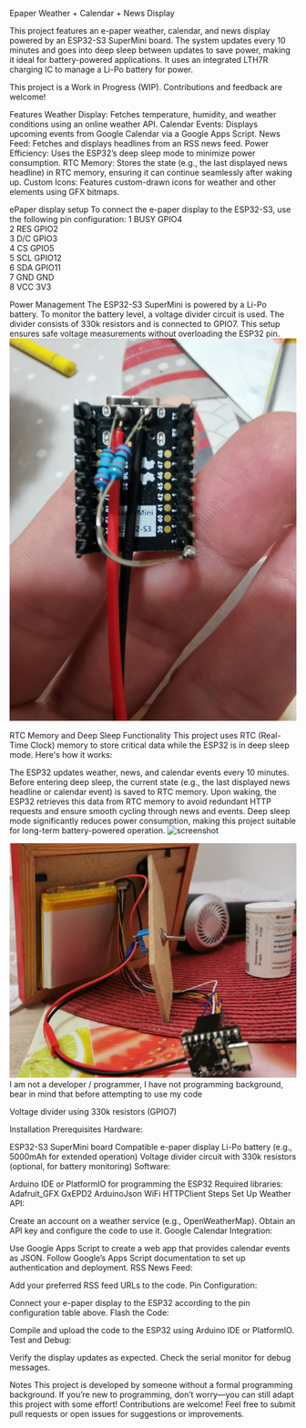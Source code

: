 Epaper Weather + Calendar + News Display

This project features an e-paper weather, calendar, and news display powered by an ESP32-S3 SuperMini board. The system updates every 10 minutes and goes into deep sleep between updates to save power, making it ideal for battery-powered applications. It uses an integrated LTH7R charging IC to manage a Li-Po battery for power.

This project is a Work in Progress (WIP). Contributions and feedback are welcome!

Features
Weather Display: Fetches temperature, humidity, and weather conditions using an online weather API.
Calendar Events: Displays upcoming events from Google Calendar via a Google Apps Script.
News Feed: Fetches and displays headlines from an RSS news feed.
Power Efficiency: Uses the ESP32’s deep sleep mode to minimize power consumption.
RTC Memory: Stores the state (e.g., the last displayed news headline) in RTC memory, ensuring it can continue seamlessly after waking up.
Custom Icons: Features custom-drawn icons for weather and other elements using GFX bitmaps.

ePaper display setup
To connect the e-paper display to the ESP32-S3, use the following pin configuration:
1 BUSY	GPIO4  
2 RES	GPIO2  
3 D/C	GPIO3  
4 CS	GPIO5  
5 SCL	GPIO12  
6 SDA	GPIO11  
7 GND	GND  
8 VCC	3V3  


Power Management
The ESP32-S3 SuperMini is powered by a Li-Po battery. To monitor the battery level, a voltage divider circuit is used. The divider consists of 330k resistors and is connected to GPIO7. This setup ensures safe voltage measurements without overloading the ESP32 pin.
![screenshot](VoltageDivider.jpg)

RTC Memory and Deep Sleep Functionality
This project uses RTC (Real-Time Clock) memory to store critical data while the ESP32 is in deep sleep mode. Here's how it works:

The ESP32 updates weather, news, and calendar events every 10 minutes.
Before entering deep sleep, the current state (e.g., the last displayed news headline or calendar event) is saved to RTC memory.
Upon waking, the ESP32 retrieves this data from RTC memory to avoid redundant HTTP requests and ensure smooth cycling through news and events.
Deep sleep mode significantly reduces power consumption, making this project suitable for long-term battery-powered operation.
![screenshot](epaperdisplayvid.gif)

![screenshot](EpaperESP32MiniBack.jpg)
I am not a developer / programmer, I have not programming background, bear in mind that before attempting to use my code

Voltage divider using 330k resistors (GPIO7)


Installation
Prerequisites
Hardware:

ESP32-S3 SuperMini board
Compatible e-paper display
Li-Po battery (e.g., 5000mAh for extended operation)
Voltage divider circuit with 330k resistors (optional, for battery monitoring)
Software:

Arduino IDE or PlatformIO for programming the ESP32
Required libraries:
Adafruit_GFX
GxEPD2
ArduinoJson
WiFi
HTTPClient
Steps
Set Up Weather API:

Create an account on a weather service (e.g., OpenWeatherMap).
Obtain an API key and configure the code to use it.
Google Calendar Integration:

Use Google Apps Script to create a web app that provides calendar events as JSON.
Follow Google’s Apps Script documentation to set up authentication and deployment.
RSS News Feed:

Add your preferred RSS feed URLs to the code.
Pin Configuration:

Connect your e-paper display to the ESP32 according to the pin configuration table above.
Flash the Code:

Compile and upload the code to the ESP32 using Arduino IDE or PlatformIO.
Test and Debug:

Verify the display updates as expected.
Check the serial monitor for debug messages.



Notes
This project is developed by someone without a formal programming background. If you’re new to programming, don’t worry—you can still adapt this project with some effort!
Contributions are welcome! Feel free to submit pull requests or open issues for suggestions or improvements.
